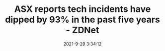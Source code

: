 ---
"title": "ASX reports tech incidents have dipped by 93% in the past five years - ZDNet"
"date": "2021-9-29 3:34:12"
"feed_name": "GOOGLENEWSINDUSTRIAL"
"feed_website": "https://news.google.com/search?q=industrial%2Bincident&hl=en-US&gl=US&ceid=US:en"
"feed_rss": "https://news.google.com/rss/search?q=industrial%2Bincident&hl=en-US&gl=US&ceid=US:en"
"link": "https://www.zdnet.com/article/asx-reports-tech-incidents-have-dipped-by-93-in-the-past-five-years/"
"source": "{'href': 'https://www.zdnet.com', 'title': 'ZDNet'}"
"file": "_posts/2021-1-1-da4464ac2b7186a07f217f25163412de7d71e70f.md"
"accident": "0"
"drilling": "0"
"dead": "0"
"injured": "0"
"arrested": "0"
"where": "unknown site"
"causes": "unknown"
"place": "unknown place"
---